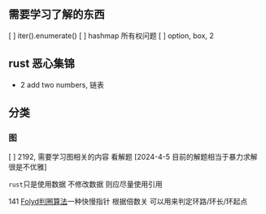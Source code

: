 
## 需要学习了解的东西
[ ] iter().enumerate()
[ ] hashmap 所有权问题
[ ] option, box, 2


## rust 恶心集锦
- 2 add two numbers, 链表

## 分类
### 图
[ ] 2192, 需要学习图相关的内容 看解题 [2024-4-5 目前的解题相当于暴力求解 很是不优雅]

`rust`只是使用数据 不修改数据 则应尽量使用引用

141
[Folyd判圈算法](https://zh.wikipedia.org/wiki/Floyd%E5%88%A4%E5%9C%88%E7%AE%97%E6%B3%95)一种快慢指针 根据倍数关 可以用来判定环路/环长/环起点
